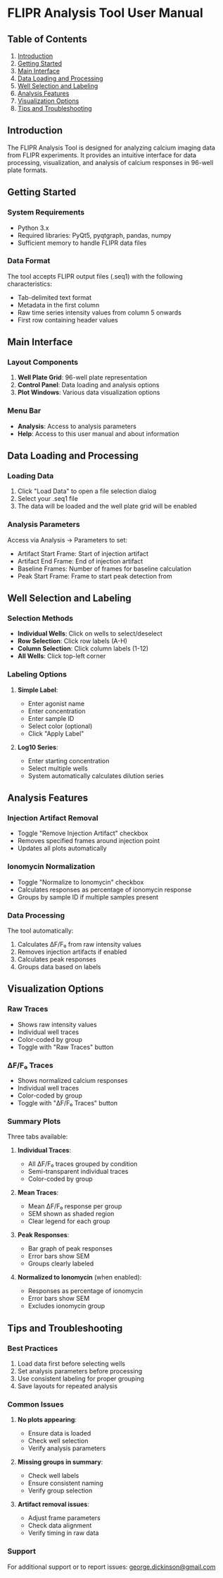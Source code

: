# FLIPR Analysis Tool User Manual

## Table of Contents
1. [Introduction](#introduction)
2. [Getting Started](#getting-started)
3. [Main Interface](#main-interface)
4. [Data Loading and Processing](#data-loading-and-processing)
5. [Well Selection and Labeling](#well-selection-and-labeling)
6. [Analysis Features](#analysis-features)
7. [Visualization Options](#visualization-options)
8. [Tips and Troubleshooting](#tips-and-troubleshooting)

## Introduction
The FLIPR Analysis Tool is designed for analyzing calcium imaging data from FLIPR experiments. It provides an intuitive interface for data processing, visualization, and analysis of calcium responses in 96-well plate formats.

## Getting Started

### System Requirements
- Python 3.x
- Required libraries: PyQt5, pyqtgraph, pandas, numpy
- Sufficient memory to handle FLIPR data files

### Data Format
The tool accepts FLIPR output files (.seq1) with the following characteristics:
- Tab-delimited text format
- Metadata in the first column
- Raw time series intensity values from column 5 onwards
- First row containing header values

## Main Interface

### Layout Components
1. **Well Plate Grid**: 96-well plate representation
2. **Control Panel**: Data loading and analysis options
3. **Plot Windows**: Various data visualization options

### Menu Bar
- **Analysis**: Access to analysis parameters
- **Help**: Access to this user manual and about information

## Data Loading and Processing

### Loading Data
1. Click "Load Data" to open a file selection dialog
2. Select your .seq1 file
3. The data will be loaded and the well plate grid will be enabled

### Analysis Parameters
Access via Analysis → Parameters to set:
- Artifact Start Frame: Start of injection artifact
- Artifact End Frame: End of injection artifact
- Baseline Frames: Number of frames for baseline calculation
- Peak Start Frame: Frame to start peak detection from

## Well Selection and Labeling

### Selection Methods
- **Individual Wells**: Click on wells to select/deselect
- **Row Selection**: Click row labels (A-H)
- **Column Selection**: Click column labels (1-12)
- **All Wells**: Click top-left corner

### Labeling Options
1. **Simple Label**:
   - Enter agonist name
   - Enter concentration
   - Enter sample ID
   - Select color (optional)
   - Click "Apply Label"

2. **Log10 Series**:
   - Enter starting concentration
   - Select multiple wells
   - System automatically calculates dilution series

## Analysis Features

### Injection Artifact Removal
- Toggle "Remove Injection Artifact" checkbox
- Removes specified frames around injection point
- Updates all plots automatically

### Ionomycin Normalization
- Toggle "Normalize to Ionomycin" checkbox
- Calculates responses as percentage of ionomycin response
- Groups by sample ID if multiple samples present

### Data Processing
The tool automatically:
1. Calculates ΔF/F₀ from raw intensity values
2. Removes injection artifacts if enabled
3. Calculates peak responses
4. Groups data based on labels

## Visualization Options

### Raw Traces
- Shows raw intensity values
- Individual well traces
- Color-coded by group
- Toggle with "Raw Traces" button

### ΔF/F₀ Traces
- Shows normalized calcium responses
- Individual well traces
- Color-coded by group
- Toggle with "ΔF/F₀ Traces" button

### Summary Plots
Three tabs available:
1. **Individual Traces**:
   - All ΔF/F₀ traces grouped by condition
   - Semi-transparent individual traces
   - Color-coded by group

2. **Mean Traces**:
   - Mean ΔF/F₀ response per group
   - SEM shown as shaded region
   - Clear legend for each group

3. **Peak Responses**:
   - Bar graph of peak responses
   - Error bars show SEM
   - Groups clearly labeled

4. **Normalized to Ionomycin** (when enabled):
   - Responses as percentage of ionomycin
   - Error bars show SEM
   - Excludes ionomycin group

## Tips and Troubleshooting

### Best Practices
1. Load data first before selecting wells
2. Set analysis parameters before processing
3. Use consistent labeling for proper grouping
4. Save layouts for repeated analysis

### Common Issues
1. **No plots appearing**:
   - Ensure data is loaded
   - Check well selection
   - Verify analysis parameters

2. **Missing groups in summary**:
   - Check well labels
   - Ensure consistent naming
   - Verify group selection

3. **Artifact removal issues**:
   - Adjust frame parameters
   - Check data alignment
   - Verify timing in raw data

### Support
For additional support or to report issues:
george.dickinson@gmail.com
